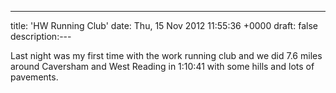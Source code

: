 ---
title: 'HW Running Club'
date: Thu, 15 Nov 2012 11:55:36 +0000
draft: false
description:---

Last night was my first time with the work running club and we did 7.6 miles around Caversham and West Reading in 1:10:41 with some hills and lots of pavements.